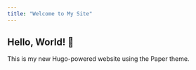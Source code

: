 ```yaml
---
title: "Welcome to My Site"
---
```


## Hello, World! 👋  
This is my new Hugo-powered website using the Paper theme.
